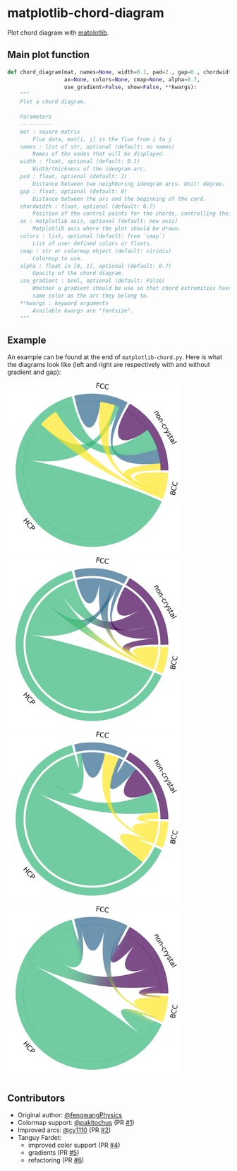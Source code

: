 # matplotlib-chord-diagram

Plot chord diagram with [matplotlib](https://matplotlib.org).


## Main plot function

```python
def chord_diagram(mat, names=None, width=0.1, pad=2., gap=0., chordwidth=0.7,
                  ax=None, colors=None, cmap=None, alpha=0.7,
                  use_gradient=False, show=False, **kwargs):
    """
    Plot a chord diagram.

    Parameters
    ----------
    mat : square matrix
        Flux data, mat[i, j] is the flux from i to j
    names : list of str, optional (default: no names)
        Names of the nodes that will be displayed.
    width : float, optional (default: 0.1)
        Width/thickness of the ideogram arc.
    pad : float, optional (default: 2)
        Distance between two neighboring ideogram arcs. Unit: degree.
    gap : float, optional (default: 0)
        Distance between the arc and the beginning of the cord.
    chordwidth : float, optional (default: 0.7)
        Position of the control points for the chords, controlling their shape.
    ax : matplotlib axis, optional (default: new axis)
        Matplotlib axis where the plot should be drawn.
    colors : list, optional (default: from `cmap`)
        List of user defined colors or floats.
    cmap : str or colormap object (default: viridis)
        Colormap to use.
    alpha : float in [0, 1], optional (default: 0.7)
        Opacity of the chord diagram.
    use_gradient : bool, optional (default: False)
        Whether a gradient should be use so that chord extremities have the
        same color as the arc they belong to.
    **kwargs : keyword arguments
        Available kwargs are "fontsize".
    """
```

## Example

An example can be found at the end of `matplotlib-chord.py`.
Here is what the diagrams look like (left and right are respectively with and
without gradient and gap):

<img src="example_sort-size.png" width="390" alt="Chord diagram without gradient, sorted by size"><img src="example_gradient_sort-size.png" width="390" alt="Chord diagram without gradient, sorted by size">
<img src="example_sort-distance.png" width="390" alt="Chord diagram without gradient, sorted by distance"><img src="example_gradient_sort-distance.png" width="390" alt="Chord diagram without gradient, dorted by distance">


## Contributors

* Original author: [@fengwangPhysics](https://github.com/fengwangPhysics)
* Colormap support: [@pakitochus](https://github.com/pakitochus) (PR [#1](https://github.com/Silmathoron/matplotlib-chord-diagram/pull/1))
* Improved arcs: [@cy1110](https://github.com/cy1110) (PR [#2](https://github.com/Silmathoron/matplotlib-chord-diagram/pull/2))
* Tanguy Fardet:
   - improved color support (PR [#4](https://github.com/Silmathoron/matplotlib-chord-diagram/pull/4))
   - gradients (PR [#5](https://github.com/Silmathoron/matplotlib-chord-diagram/pull/5))
   - refactoring (PR [#6](https://github.com/Silmathoron/matplotlib-chord-diagram/pull/6))
